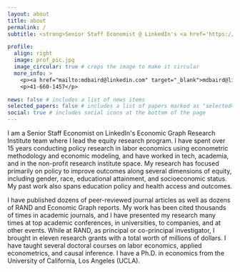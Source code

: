 ```yaml
---
layout: about
title: about
permalink: /
subtitle: <strong>Senior Staff Economist @ LinkedIn's <a href='https://economicgraph.linkedin.com/economic-graph-research-institute'>Economic Graph Research Institute</a></strong>.

profile:
  align: right
  image: prof_pic.jpg
  image_circular: true # crops the image to make it circular
  more_info: >
    <p><a href="mailto:mdbaird@linkedin.com" target="_blank">mdbaird@linkedin.com</a></p>
    <p>41-660-1457</p>

news: false # includes a list of news items
selected_papers: false # includes a list of papers marked as "selected={true}"
social: true # includes social icons at the bottom of the page
---
```


I am a Senior Staff Economist on LinkedIn's Economic Graph Research Institute team where I lead the equity research program. I have spent over 15 years conducting policy research in labor economics using econometric methodology and economic modeling, and have worked in tech, academia, and in the non-profit research institute space. My research has focused primarily on policy to improve outcomes along several dimensions of equity, including gender, race, educational attainment, and socioeconomic status. My past work also spans education policy and health access and outcomes.

I have published dozens of peer-reviewed journal articles as well as dozens of RAND and Economic Graph reports. My work has been cited thousands of times in academic journals, and I have presented my research many times at top academic conferences, in universities, to companies, and at other events. While at RAND, as principal or co-principal investigator, I brought in eleven research grants with a total worth of millions of dollars. I have taught several doctoral courses on labor economics, applied econometrics, and causal inference. I have a Ph.D. in economics from the University of California, Los Angeles (UCLA).
